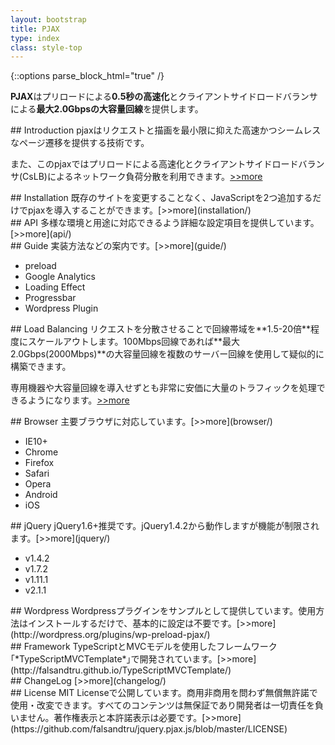 ```yaml
---
layout: bootstrap
title: PJAX
type: index
class: style-top
---
```


{::options parse_block_html="true" /}

**PJAX**はプリロードによる**0.5秒の高速化**とクライアントサイドロードバランサによる**最大2.0Gbpsの大容量回線**を提供します。

<div class="row">
<div class="col-md-4">
## Introduction
pjaxはリクエストと描画を最小限に抑えた高速かつシームレスなページ遷移を提供する技術です。

また、このpjaxではプリロードによる高速化とクライアントサイドロードバランサ(CsLB)によるネットワーク負荷分散を利用できます。[>>more](introduction/)
</div>

<div class="col-md-4">
## Installation
既存のサイトを変更することなく、JavaScriptを2つ追加するだけでpjaxを導入することができます。[>>more](installation/)
</div>

<div class="col-md-4">
## API
多様な環境と用途に対応できるよう詳細な設定項目を提供しています。[>>more](api/)
</div>
</div>

<div class="row">
<div class="col-md-4">
## Guide
実装方法などの案内です。[>>more](guide/)

* preload
* Google Analytics
* Loading Effect
* Progressbar
* Wordpress Plugin
</div>

<div class="col-md-4">
## Load Balancing
リクエストを分散させることで回線帯域を**1.5-20倍**程度にスケールアウトします。100Mbps回線であれば**最大2.0Gbps(2000Mbps)**の大容量回線を複数のサーバー回線を使用して疑似的に構築できます。

専用機器や大容量回線を導入せずとも非常に安価に大量のトラフィックを処理できるようになります。[>>more](loadbalancer/)

</div>

<div class="col-md-4">
## Browser
主要ブラウザに対応しています。[>>more](browser/)

* IE10+
* Chrome
* Firefox
* Safari
* Opera
* Android
* iOS
</div>

</div>

<div class="row">
<div class="col-md-4">
## jQuery
jQuery1.6+推奨です。jQuery1.4.2から動作しますが機能が制限されます。[>>more](jquery/)

* v1.4.2
* v1.7.2
* v1.11.1
* v2.1.1
</div>

<div class="col-md-4">
## Wordpress
Wordpressプラグインをサンプルとして提供しています。使用方法はインストールするだけで、基本的に設定は不要です。[>>more](http://wordpress.org/plugins/wp-preload-pjax/)
</div>

<div class="col-md-4">
## Framework
TypeScriptとMVCモデルを使用したフレームワーク｢*TypeScriptMVCTemplate*｣で開発されています。[>>more](http://falsandtru.github.io/TypeScriptMVCTemplate/)
</div>

</div>

<div class="row">
<div class="col-md-4">
## ChangeLog
[>>more](changelog/)
</div>

<div class="col-md-4">
## License
MIT Licenseで公開しています。商用非商用を問わず無償無許諾で使用・改変できます。すべてのコンテンツは無保証であり開発者は一切責任を負いません。著作権表示と本許諾表示は必要です。[>>more](https://github.com/falsandtru/jquery.pjax.js/blob/master/LICENSE)
</div>

</div>

